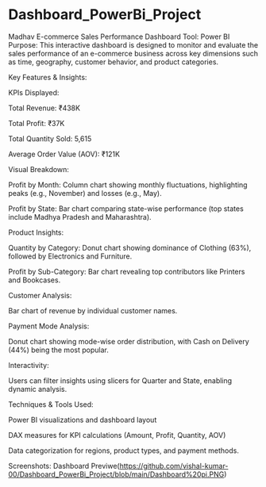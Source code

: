 # Dashboard_PowerBi_Project
Madhav E-commerce Sales Performance Dashboard
Tool: Power BI
Purpose:
This interactive dashboard is designed to monitor and evaluate the sales performance of an e-commerce business across key dimensions such as time, geography, customer behavior, and product categories.

Key Features & Insights:

KPIs Displayed:

Total Revenue: ₹438K

Total Profit: ₹37K

Total Quantity Sold: 5,615

Average Order Value (AOV): ₹121K

Visual Breakdown:

Profit by Month: Column chart showing monthly fluctuations, highlighting peaks (e.g., November) and losses (e.g., May).

Profit by State: Bar chart comparing state-wise performance (top states include Madhya Pradesh and Maharashtra).

Product Insights:

Quantity by Category: Donut chart showing dominance of Clothing (63%), followed by Electronics and Furniture.

Profit by Sub-Category: Bar chart revealing top contributors like Printers and Bookcases.

Customer Analysis:

Bar chart of revenue by individual customer names.

Payment Mode Analysis:

Donut chart showing mode-wise order distribution, with Cash on Delivery (44%) being the most popular.

Interactivity:

Users can filter insights using slicers for Quarter and State, enabling dynamic analysis.

Techniques & Tools Used:

Power BI visualizations and dashboard layout

DAX measures for KPI calculations (Amount, Profit, Quantity, AOV)

Data categorization for regions, product types, and payment methods.

Screenshots:
Dashboard Previwe(https://github.com/vishal-kumar-00/Dashboard_PowerBi_Project/blob/main/Dashboard%20pi.PNG)


